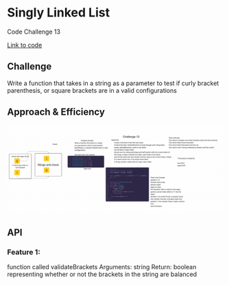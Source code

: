 # Singly Linked List

Code Challenge 13

[Link to code](https://github.com/tm-LBenson/data-structures-and-algorithms/tree/main/javascript-401/challenge-13)

## Challenge

Write a function that takes in a string
as a parameter to test if curly bracket
parenthesis, or square brackets are in a valid
configurations

## Approach & Efficiency

![whiteboard-11](./whiteboard.png)

## API

### Feature 1:

function called validateBrackets
Arguments: string
Return: boolean
representing whether or not the brackets in the string are balanced

